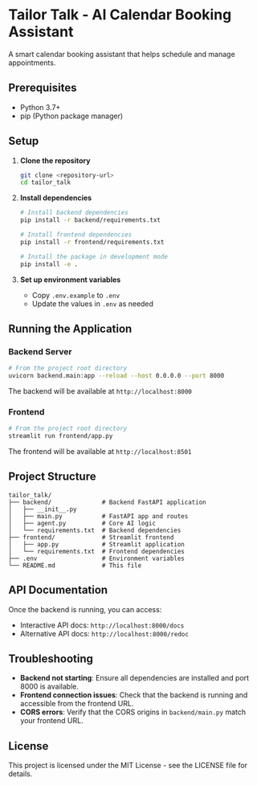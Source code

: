 # Tailor Talk - AI Calendar Booking Assistant

A smart calendar booking assistant that helps schedule and manage appointments.

## Prerequisites

- Python 3.7+
- pip (Python package manager)

## Setup

1. **Clone the repository**
   ```bash
   git clone <repository-url>
   cd tailor_talk
   ```

2. **Install dependencies**
   ```bash
   # Install backend dependencies
   pip install -r backend/requirements.txt
   
   # Install frontend dependencies
   pip install -r frontend/requirements.txt
   
   # Install the package in development mode
   pip install -e .
   ```

3. **Set up environment variables**
   - Copy `.env.example` to `.env`
   - Update the values in `.env` as needed

## Running the Application

### Backend Server

```bash
# From the project root directory
uvicorn backend.main:app --reload --host 0.0.0.0 --port 8000
```

The backend will be available at `http://localhost:8000`

### Frontend

```bash
# From the project root directory
streamlit run frontend/app.py
```

The frontend will be available at `http://localhost:8501`

## Project Structure

```
tailor_talk/
├── backend/              # Backend FastAPI application
│   ├── __init__.py
│   ├── main.py           # FastAPI app and routes
│   ├── agent.py          # Core AI logic
│   └── requirements.txt  # Backend dependencies
├── frontend/             # Streamlit frontend
│   ├── app.py            # Streamlit application
│   └── requirements.txt  # Frontend dependencies
├── .env                  # Environment variables
└── README.md             # This file
```

## API Documentation

Once the backend is running, you can access:

- Interactive API docs: `http://localhost:8000/docs`
- Alternative API docs: `http://localhost:8000/redoc`

## Troubleshooting

- **Backend not starting**: Ensure all dependencies are installed and port 8000 is available.
- **Frontend connection issues**: Check that the backend is running and accessible from the frontend URL.
- **CORS errors**: Verify that the CORS origins in `backend/main.py` match your frontend URL.

## License

This project is licensed under the MIT License - see the LICENSE file for details.

